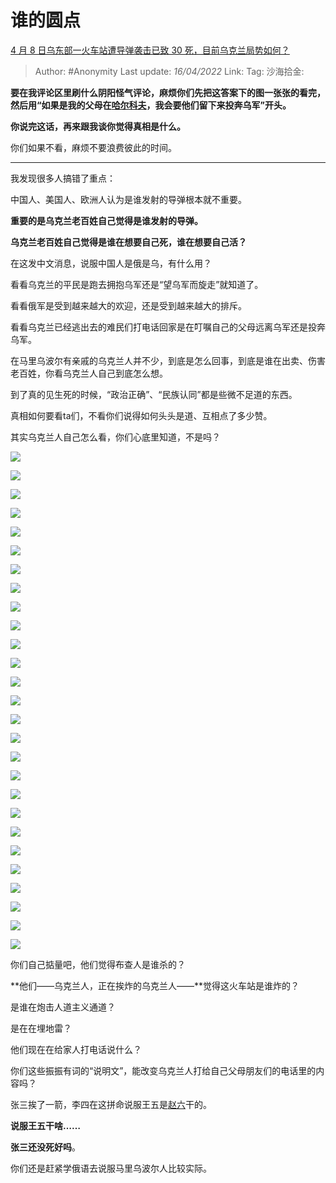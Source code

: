 # 谁的圆点
[4 月 8 日乌东部一火车站遭导弹袭击已致 30 死，目前乌克兰局势如何？](https://www.zhihu.com/question/526760724/answer/2431848519)

> Author: #Anonymity
> Last update: *16/04/2022*
> Link:
> Tag:
> 沙海拾金:

**要在我评论区里刷什么阴阳怪气评论，麻烦你们先把这答案下的图一张张的看完，然后用“如果是我的父母在[哈尔科夫](https://www.zhihu.com/search?q=%E5%93%88%E5%B0%94%E7%A7%91%E5%A4%AB&search_source=Entity&hybrid_search_source=Entity&hybrid_search_extra=%7B%22sourceType%22%3A%22answer%22%2C%22sourceId%22%3A2431848519%7D)，我会要他们留下来投奔乌军”开头。**

**你说完这话，再来跟我谈你觉得真相是什么。**

你们如果不看，麻烦不要浪费彼此的时间。

---

我发现很多人搞错了重点：

中国人、美国人、欧洲人认为是谁发射的导弹根本就不重要。

**重要的是乌克兰老百姓自己觉得是谁发射的导弹。**

**乌克兰老百姓自己觉得是谁在想要自己死，谁在想要自己活？**

在这发中文消息，说服中国人是俄是乌，有什么用？

看看乌克兰的平民是跑去拥抱乌军还是“望乌军而旋走”就知道了。

看看俄军是受到越来越大的欢迎，还是受到越来越大的排斥。

看看乌克兰已经逃出去的难民们打电话回家是在叮嘱自己的父母远离乌军还是投奔乌军。

在马里乌波尔有亲戚的乌克兰人并不少，到底是怎么回事，到底是谁在出卖、伤害老百姓，你看乌克兰人自己到底怎么想。

到了真的见生死的时候，“政治正确”、“民族认同”都是些微不足道的东西。

真相如何要看ta们，不看你们说得如何头头是道、互相点了多少赞。

其实乌克兰人自己怎么看，你们心底里知道，不是吗？

![](https://pic3.zhimg.com/50/v2-5c1561ea10f40f9a40f9429fcad87a40_720w.jpg?source=1940ef5c)

![](https://pica.zhimg.com/50/v2-c5648d96caebf5c607bdcf8a0e36c8e7_720w.jpg?source=1940ef5c)

![](https://pic2.zhimg.com/50/v2-aec9b524febe3408d4e0d6303ba5bd40_720w.jpg?source=1940ef5c)

![](https://pica.zhimg.com/50/v2-87fa11dadc3fdc708ee029f121aeead7_720w.jpg?source=1940ef5c)

![](https://pica.zhimg.com/50/v2-89e90e1a8017287a1a51a1e3f588a119_720w.jpg?source=1940ef5c)

![](https://pic3.zhimg.com/50/v2-f59159504b8eaf26a193ec3021b262a8_720w.jpg?source=1940ef5c)

![](https://pic2.zhimg.com/50/v2-830b0f2e28747098358721934f57522b_720w.jpg?source=1940ef5c)

![](https://pic2.zhimg.com/50/v2-04c6ed438c8b0cab45429586c3196fb0_720w.jpg?source=1940ef5c)

![](https://pic1.zhimg.com/50/v2-37d3c18188814c81e402bda3ac1db4c7_720w.jpg?source=1940ef5c)

![](https://pic1.zhimg.com/50/v2-9a9833fa2e75451cfee1e4d0407da6aa_720w.jpg?source=1940ef5c)

![](https://pic3.zhimg.com/50/v2-6d057f3818120d21da529699cb08f43a_720w.jpg?source=1940ef5c)

![](https://pic2.zhimg.com/50/v2-5bf74fddb83248b34efe7cdc37d49886_720w.jpg?source=1940ef5c)

![](https://pic1.zhimg.com/50/v2-c2252899648f5a954f86c56bc50a542f_720w.jpg?source=1940ef5c)

![](https://pica.zhimg.com/50/v2-344ebe40759d57df047bf6a2dfc8cbd5_720w.jpg?source=1940ef5c)

![](https://pic2.zhimg.com/50/v2-b2d68d6a0072a8294d7e7db1516df77a_720w.jpg?source=1940ef5c)

![](https://pic3.zhimg.com/50/v2-2e90f641eb1420ce29fd24ee34124d62_720w.jpg?source=1940ef5c)

![](https://pic2.zhimg.com/50/v2-48fe581b1757edb9666357e25a11605f_720w.jpg?source=1940ef5c)

![](https://pic3.zhimg.com/50/v2-5c496b295bec425b1a98c43c8159ae79_720w.jpg?source=1940ef5c)

![](https://pic1.zhimg.com/50/v2-e14c4182165ddf9948b0b8d030dec4ab_720w.jpg?source=1940ef5c)

![](https://pica.zhimg.com/50/v2-f404db26f359136525b31315921d344d_720w.jpg?source=1940ef5c)

![](https://pic1.zhimg.com/50/v2-44ddf7d67dae41230e524ded3f4a7a11_720w.jpg?source=1940ef5c)

![](https://pic3.zhimg.com/50/v2-0d3765edfdffb3e863953ab330e01ee5_720w.jpg?source=1940ef5c)

![](https://pica.zhimg.com/50/v2-1c229f7ea0f01607173254e13fb7f0c8_720w.jpg?source=1940ef5c)

![](https://pic3.zhimg.com/50/v2-9d0e67d8d6b42b5110191ab144625a31_720w.jpg?source=1940ef5c)

![](https://pic2.zhimg.com/50/v2-cbeb7c8e7672c81a93a2c49a85ade622_720w.jpg?source=1940ef5c)

![](https://pic1.zhimg.com/50/v2-5e59ac16f33e812a94b12cac874b4e3d_720w.jpg?source=1940ef5c)

![](https://pic2.zhimg.com/50/v2-a3e382c8fb085e8ffe833cb84636a02d_720w.jpg?source=1940ef5c)

你们自己掂量吧，他们觉得布查人是谁杀的？

**他们——乌克兰人，正在挨炸的乌克兰人——**觉得这火车站是谁炸的？

是谁在炮击人道主义通道？

是在在埋地雷？

他们现在在给家人打电话说什么？

你们这些振振有词的“说明文”，能改变乌克兰人打给自己父母朋友们的电话里的内容吗？

张三挨了一箭，李四在这拼命说服王五是[赵六](https://www.zhihu.com/search?q=%E8%B5%B5%E5%85%AD&search_source=Entity&hybrid_search_source=Entity&hybrid_search_extra=%7B%22sourceType%22%3A%22answer%22%2C%22sourceId%22%3A2431848519%7D)干的。

**说服王五干啥……**

**张三还没死好吗**。

你们还是赶紧学俄语去说服马里乌波尔人比较实际。
